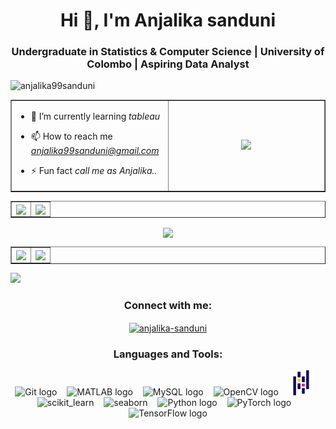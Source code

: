<h1 align="center">Hi 👋, I'm Anjalika sanduni</h1>
<h3 align="center">Undergraduate in Statistics & Computer Science | University of Colombo | Aspiring Data Analyst</h3>

<p align="left"> <img src="https://komarev.com/ghpvc/?username=anjalika99sanduni&label=Profile%20views&color=0e75b6&style=flat" alt="anjalika99sanduni" /> </p>

<table align="justify" border="none">
<tr border="none">
<td width="50%" align="left">
  
- 🌱 I’m currently learning *tableau*

- 📫 How to reach me *anjalika99sanduni@gmail.com*

- ⚡ Fun fact *call me as Anjalika..*
</td>
<td width="50%" align="center">

<img  src = "(https://github.com/anjalika99sanduni/anjalika99sanduni/blob/main/Black%20%26%20White%20Modern%20Minimalist%20Data%20Analyst%20LinkedIn%20Banner.png)" width = 500px>
  
  </td>
</tr>
</table>




<p align="center">
<table align="center" border="none">
<tr border="none">
<td width="50%" align="center">
  
<img align="center" src="http://github-profile-summary-cards.vercel.app/api/cards/stats?username=anjalika99sanduni&theme=solarized_dark" height="180em" />

</td>
<td width="50%" align="center">
<img align="center" src="http://github-profile-summary-cards.vercel.app/api/cards/productive-time?username=anjalika99sanduni&theme=solarized_dark&v=1" height="180em" />

  
  </td>
</tr>
</table>

  <p align="center">
    <img align="center" src="http://github-profile-summary-cards.vercel.app/api/cards/profile-details?username=anjalika99sanduni&theme=solarized_dark" height="180em"/><br>

  </p>

<table align="center" border="none">
<tr border="none">
<td width="50%" align="center">
          <img align="center" src="http://github-profile-summary-cards.vercel.app/api/cards/repos-per-language?username=anjalika99sanduni&theme=solarized_dark" height="180em" />

  

</td>
<td width="50%" align="center">
    <img align="center" src="http://github-profile-summary-cards.vercel.app/api/cards/most-commit-language?username=anjalika99sanduni&theme=solarized_dark" height="180em" />


  
  </td>
</tr>
</table>

<img src="https://user-images.githubusercontent.com/73097560/115834477-dbab4500-a447-11eb-908a-139a6edaec5c.gif">

<h3 align="center">Connect with me:</h3>
<p align="center">
<a href="[https://linkedin.com/in/ashini-madeesha](https://www.linkedin.com/in/anjalika-sanduni-46737a309/)" target="blank"><img align="center" src="https://raw.githubusercontent.com/rahuldkjain/github-profile-readme-generator/master/src/images/icons/Social/linked-in-alt.svg" alt="anjalika-sanduni" height="30" width="40" /></a>
</p>

<h3 align="center">Languages and Tools:</h3>
<p align="center">
  <img src="https://skillicons.dev/icons?i=git" height="40" alt="Git logo"/>
  <img width="8"/>
  <img src="https://skillicons.dev/icons?i=matlab" height="40" alt="MATLAB logo"/>
  <img width="8"/>
  <img src="https://skillicons.dev/icons?i=mysql" height="40" alt="MySQL logo"/>
  <img width="8"/>
  <img src="https://skillicons.dev/icons?i=opencv" height="40" alt="OpenCV logo"/>
  <img width="8"/>
  <img src="https://raw.githubusercontent.com/devicons/devicon/2ae2a900d2f041da66e950e4d48052658d850630/icons/pandas/pandas-original.svg" alt="pandas" width="40" height="40"/>
  <img width="8"/>
  <img src="https://upload.wikimedia.org/wikipedia/commons/0/05/Scikit_learn_logo_small.svg" alt="scikit_learn" width="40" height="40"/>
  <img width="8"/>
  <img src="https://seaborn.pydata.org/_images/logo-mark-lightbg.svg" alt="seaborn" width="40" height="40"/>
  <img width="8"/>
  <img src="https://skillicons.dev/icons?i=python" height="40" alt="Python logo"/>
  <img width="8"/>
  <img src="https://skillicons.dev/icons?i=pytorch" height="40" alt="PyTorch logo"/>
  <img width="8"/>
  <img src="https://skillicons.dev/icons?i=tensorflow" height="40" alt="TensorFlow logo"/>
</p>
